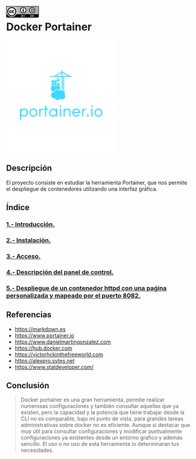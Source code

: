 <img src="./imagenes/MI-LICENCIA88x31.png" style="float: left; margin-right: 10px;" />

# Docker Portainer
![logo portainer](/imagenes/portainer.png)
## Descripción
El proyecto consiste en estudiar la herramienta Portainer, que nos permite el despliegue de contenedores utilizando una interfaz gráfica.
## Índice
### [1.- Introducción.](documentacion/introduccion.md)
### [2.- Instalación.](documentacion/instalacion.md)
### [3.- Acceso.](documentacion/acceso.md)
### [4.- Descripción del panel de control.](documentacion/descripciónPanelDeControl.md)
### [5.- Despliegue de un contenedor httpd con una paǵina personalizada y mapeado por el puerto 8082.](documentacion/despliegueContenedorHttpd.md)

## Referencias
- <https://markdown.es>
- <https://www.portainer.io>
- <https://www.danielmartingonzalez.com>
- <https://hub.docker.com>
- <https://victorhckinthefreeworld.com>
- <https://alexpro.sytes.net>
- <https://www.statdeveloper.com/>
## Conclusión
>Docker portainer es una gran herramienta, permite realizar numerosas configuraciones y también consultar aquellas que ya existen, pero la capacidad y la potencia que tiene trabajar desde la CLI no es comparable, bajo mi punto de vista, para grandes tareas administrativas sobre docker no es eficiente. Aunque si destacar que muy útil para consultar configuraciones y modificar puntualmente configuraciones ya existentes desde un entorno grafico y además sencillo. 
El uso o no uso de esta herramienta lo determinaran tus necesidades.